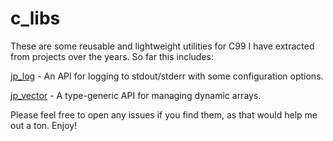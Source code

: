# c_libs

These are some reusable and lightweight utilities for C99 I have extracted from projects over the years. So far this includes:

[jp_log](jp_log.h) - An API for logging to stdout/stderr with some configuration options.

[jp_vector](jp_vector.h) - A type-generic API for managing dynamic arrays.

Please feel free to open any issues if you find them, as that would help me out a ton. Enjoy!
